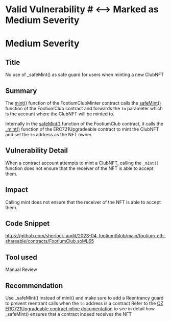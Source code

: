 # Valid Vulnerability # <--> Marked as Medium Severity
# Medium Severity
## Title
No use of _safeMint() as safe guard for users when minting a new ClubNFT

## Summary
The [mint()](https://github.com/sherlock-audit/2023-04-footium/blob/main/footium-eth-shareable/contracts/FootiumClubMinter.sol#L68-L81) function of the FootiumClubMinter contract calls the [safeMint()](https://github.com/sherlock-audit/2023-04-footium/blob/main/footium-eth-shareable/contracts/FootiumClub.sol#L56-L68) function of the FootiumClub contract and forwards the `to` parameter which is the account where the ClubNFT will be minted to.

Internally in the [safeMint()](https://github.com/sherlock-audit/2023-04-footium/blob/main/footium-eth-shareable/contracts/FootiumClub.sol#L56-L68) function of the FootiumClub contract, it calls the [_mint()](https://github.com/OpenZeppelin/openzeppelin-contracts-upgradeable/blob/master/contracts/token/ERC721/ERC721Upgradeable.sol#L257-L291) function of the ERC721Upgradeable contract to mint the ClubNFT and set the `to` address as the NFT owner.

## Vulnerability Detail
When a contract account attempts to mint a ClubNFT, calling the `_mint()` function does not ensure that the receiver of the NFT is able to accept them. 


## Impact
Calling mint does not ensure that the receiver of the NFT is able to accept them. 

## Code Snippet
https://github.com/sherlock-audit/2023-04-footium/blob/main/footium-eth-shareable/contracts/FootiumClub.sol#L65

## Tool used
Manual Review

## Recommendation
Use _safeMint() instead of mint() and make sure to add a Reentrancy guard to prevent reentrant calls when the `to` address is a contract
Refer to the [OZ ERC721Upgradeable contract inline documentation](https://github.com/OpenZeppelin/openzeppelin-contracts-upgradeable/blob/master/contracts/token/ERC721/ERC721Upgradeable.sol#L231-L255) to see in detail how _safeMint() ensures that a contract indeed receives the NFT